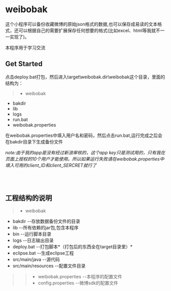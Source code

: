 weibobak
========
这个小程序可以备份收藏微博的原始json格式的数据,也可以保存成易读的文本格式，还可以根据自己的需要扩展保存任何想要的格式(比如excel、html等我就不一一实现了)。  

本程序用于学习交流

## **Get Started** ##
点击deploy.bat打包，然后进入target\weibobak.dir\weibobak这个目录，里面的结构为：  
>  - weibobak  
- bakdir  
- lib  
- logs  
- run.bat  
- weibobak.properties  

在weibobak.properties中填入用户名和密码，然后点击run.bat,运行完成之后会在bakdir目录下生成备份文件

*note:由于我的app是没有经过新浪审核的，这个app key只是测试用的，只有我在页面上授权的10个用户才能使用。所以如果运行失败请在weibobak.properties中填入可用的client_ID和client_SERCRET就行了*

<br/><br/>
## **工程结构的说明** ##
>  - weibobak  
- bakdir --存放数据备份文件的目录
- lib  --所有依赖的jar包,包含本程序
- bin --运行脚本目录
- logs  --日志输出目录
- deploy.bat --打包脚本*（打包后的东西全在target目录里）*
- eclipse.bat --生成eclipse工程
- src/main/java --源代码
- src/main/resources --配置文件目录  
> > - weibobak.properties --本程序的配置文件  
> > - config.properties --微博sdk的配置文件  
